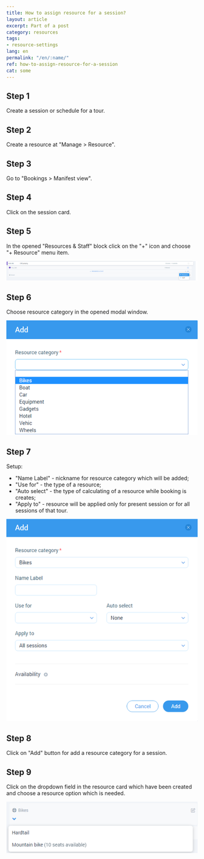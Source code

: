 ```yaml
---
title: How to assign resource for a session?
layout: article
excerpt: Part of a post
category: resources
tags:
- resource-settings
lang: en
permalink: "/en/:name/"
ref: how-to-assign-resource-for-a-session
cat: some
---
```


## **Step 1**

Create a session or schedule for a tour.

## **Step 2**

Create a resource at "Manage > Resource". 

## **Step 3**

Go to "Bookings > Manifest view".

## **Step 4**

Click on the session card.

## **Step 5**

In the opened "Resources & Staff" block click on the "+" icon and choose "+ Resource" menu item.

![How_to_assign_resource_for_a_session1](/assets/images/how_to_assign_resource_for_a_session1.png)

## **Step 6**

Choose resource category in the opened modal window.

![How_to_assign_resource_for_a_session2](/assets/images/how_to_assign_resource_for_a_session2.png)

## **Step 7**

Setup:
- "Name Label" - nickname for resource category which will be added;
- "Use for" - the type of a resource;
- "Auto select" - the type of calculating of a resource while booking is creates;
- "Apply to" - resource will be applied only for present session or for all sessions of that tour.

![How_to_assign_resource_for_a_session3](/assets/images/how_to_assign_resource_for_a_session3.png)

## **Step 8**

Click on "Add" button for add a resource category for a session.

## **Step 9**

Click on the dropdown field in the resource card which have been created and choose a resource option which is needed.

![How_to_assign_resource_for_a_session4](/assets/images/how_to_assign_resource_for_a_session4.png)
